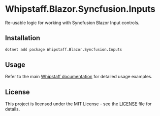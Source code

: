 # Whipstaff.Blazor.Syncfusion.Inputs

Re-usable logic for working with Syncfusion Blazor Input controls.

## Installation

```bash
dotnet add package Whipstaff.Blazor.Syncfusion.Inputs
```

## Usage

Refer to the main [Whipstaff documentation](https://github.com/dpvreony/whipstaff) for detailed usage examples.

## License

This project is licensed under the MIT License - see the [LICENSE](https://github.com/dpvreony/whipstaff/blob/main/LICENSE) file for details.

